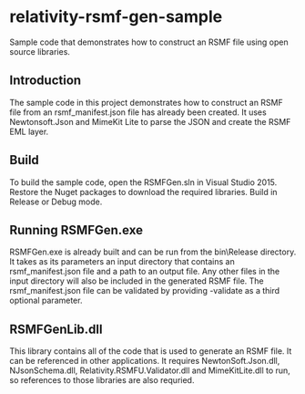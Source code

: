 # relativity-rsmf-gen-sample
Sample code that demonstrates how to construct an RSMF file using open source libraries.
## Introduction
The sample code in this project demonstrates how to construct an RSMF file from an rsmf\_manifest.json file has already been created.  It uses Newtonsoft.Json and MimeKit Lite to parse the JSON and create the RSMF EML layer.

## Build
To build the sample code, open the RSMFGen.sln in Visual Studio 2015.  Restore the Nuget packages to download the required libraries.  Build in Release or Debug mode.

## Running RSMFGen.exe
RSMFGen.exe is already built and can be run from the bin\Release directory.  It takes as its parameters an input directory that contains an rsmf\_manifest.json file and a path to an output file.  Any other files in the input directory will also be included in the generated RSMF file.  The rsmf\_manifest.json file can be validated by providing -validate as a third optional parameter.

## RSMFGenLib.dll
This library contains all of the code that is used to generate an RSMF file.  It can be referenced in other applications.  It requires NewtonSoft.Json.dll, NJsonSchema.dll, Relativity.RSMFU.Validator.dll and MimeKitLite.dll to run, so references to those libraries are also requried.